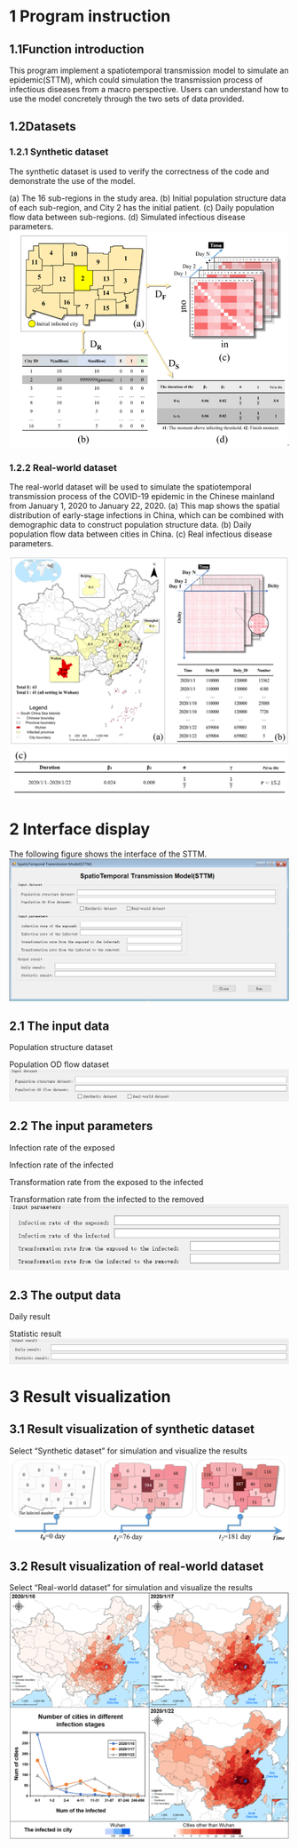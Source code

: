 # 1 Program instruction

## 1.1Function introduction

This program implement a spatiotemporal transmission model to simulate an epidemic(STTM), which could simulation the transmission process of infectious diseases from a macro perspective. Users can understand how to use the model concretely through the two sets of data provided.

## 1.2Datasets

### 1.2.1 Synthetic dataset

The synthetic dataset is used to verify the correctness of the code and demonstrate the use of the model. 

(a) The 16 sub-regions in the study area. (b) Initial population structure data of each sub-region, and  City 2 has the initial patient. (c) Daily population flow data between sub-regions. (d) Simulated infectious disease parameters.
![p1](https://github.com/1310389181/STTM/blob/main/image/1.png?raw=true)
### 1.2.2 Real-world dataset

The real-world dataset will be used to simulate the spatiotemporal transmission process of the COVID-19 epidemic in the Chinese mainland from January 1, 2020 to January 22, 2020. (a) This map shows the spatial distribution of early-stage infections in China, which can be combined with demographic data to construct population structure data. (b) Daily population flow data between cities in China. (c) Real infectious disease parameters.

![p2](https://github.com/1310389181/STTM/blob/main/image/2.png?raw=true)
![p3](https://github.com/1310389181/STTM/blob/main/image/3.png?raw=true)
# 2 Interface display

The following figure shows the interface of the STTM.
![p4](https://github.com/1310389181/STTM/blob/main/image/4.png?raw=true)
## 2.1 The input data

Population structure dataset

Population OD flow dataset
![p5](https://github.com/1310389181/STTM/blob/main/image/5.png?raw=true)
## 2.2 The input parameters

Infection rate of the exposed

Infection rate of the infected

Transformation rate from the exposed to the infected

Transformation rate from the infected to the removed
![p6](https://github.com/1310389181/STTM/blob/main/image/6.png?raw=true)
## 2.3 The output data

Daily result

Statistic result
![p7](https://github.com/1310389181/STTM/blob/main/image/7.png?raw=true)
# 3 Result visualization

## 3.1 Result visualization of synthetic dataset 

Select “Synthetic dataset” for simulation and visualize the results
![p8](https://github.com/1310389181/STTM/blob/main/image/8.png?raw=true)
## 3.2  Result visualization of real-world dataset

Select “Real-world dataset” for simulation and visualize the results 
![p9](https://github.com/1310389181/STTM/blob/main/image/9.png?raw=true)
